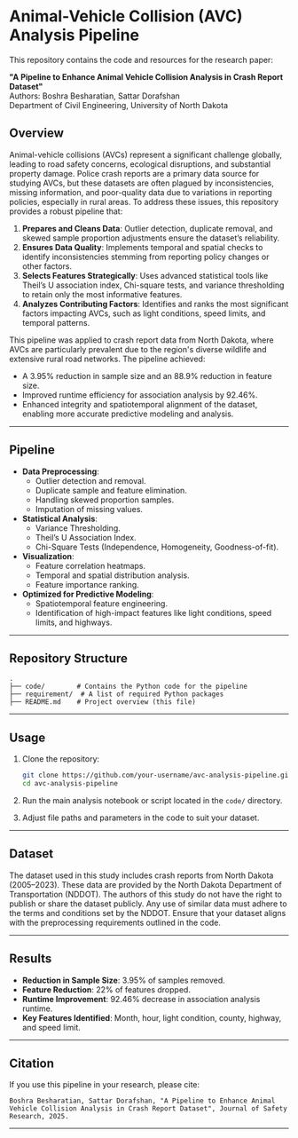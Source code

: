 # Animal-Vehicle Collision (AVC) Analysis Pipeline

This repository contains the code and resources for the research paper:

**"A Pipeline to Enhance Animal Vehicle Collision Analysis in Crash Report Dataset"**  
Authors: Boshra Besharatian, Sattar Dorafshan  
Department of Civil Engineering, University of North Dakota  

## Overview

Animal-vehicle collisions (AVCs) represent a significant challenge globally, leading to road safety concerns, ecological disruptions, and substantial property damage. Police crash reports are a primary data source for studying AVCs, but these datasets are often plagued by inconsistencies, missing information, and poor-quality data due to variations in reporting policies, especially in rural areas. To address these issues, this repository provides a robust pipeline that:

1. **Prepares and Cleans Data**: Outlier detection, duplicate removal, and skewed sample proportion adjustments ensure the dataset’s reliability.
2. **Ensures Data Quality**: Implements temporal and spatial checks to identify inconsistencies stemming from reporting policy changes or other factors.
3. **Selects Features Strategically**: Uses advanced statistical tools like Theil’s U association index, Chi-square tests, and variance thresholding to retain only the most informative features.
4. **Analyzes Contributing Factors**: Identifies and ranks the most significant factors impacting AVCs, such as light conditions, speed limits, and temporal patterns.

This pipeline was applied to crash report data from North Dakota, where AVCs are particularly prevalent due to the region's diverse wildlife and extensive rural road networks. The pipeline achieved:

- A 3.95% reduction in sample size and an 88.9% reduction in feature size.
- Improved runtime efficiency for association analysis by 92.46%.
- Enhanced integrity and spatiotemporal alignment of the dataset, enabling more accurate predictive modeling and analysis.

---

## Pipeline

- **Data Preprocessing**:
  - Outlier detection and removal.
  - Duplicate sample and feature elimination.
  - Handling skewed proportion samples.
  - Imputation of missing values.
- **Statistical Analysis**:
  - Variance Thresholding.
  - Theil’s U Association Index.
  - Chi-Square Tests (Independence, Homogeneity, Goodness-of-fit).
- **Visualization**:
  - Feature correlation heatmaps.
  - Temporal and spatial distribution analysis.
  - Feature importance ranking.
- **Optimized for Predictive Modeling**:
  - Spatiotemporal feature engineering.
  - Identification of high-impact features like light conditions, speed limits, and highways.

---

## Repository Structure

```plaintext
.
├── code/        # Contains the Python code for the pipeline
├── requirement/  # A list of required Python packages
├── README.md    # Project overview (this file)
```

---

## Usage

1. Clone the repository:

   ```bash
   git clone https://github.com/your-username/avc-analysis-pipeline.git
   cd avc-analysis-pipeline
   ```

2. Run the main analysis notebook or script located in the `code/` directory.

3. Adjust file paths and parameters in the code to suit your dataset.

---

## Dataset

The dataset used in this study includes crash reports from North Dakota (2005–2023). These data are provided by the North Dakota Department of Transportation (NDDOT). The authors of this study do not have the right to publish or share the dataset publicly. Any use of similar data must adhere to the terms and conditions set by the NDDOT. Ensure that your dataset aligns with the preprocessing requirements outlined in the code.

---

## Results

- **Reduction in Sample Size**: 3.95% of samples removed.
- **Feature Reduction**: 22% of features dropped.
- **Runtime Improvement**: 92.46% decrease in association analysis runtime.
- **Key Features Identified**: Month, hour, light condition, county, highway, and speed limit.

---

## Citation

If you use this pipeline in your research, please cite:

```plaintext
Boshra Besharatian, Sattar Dorafshan, "A Pipeline to Enhance Animal Vehicle Collision Analysis in Crash Report Dataset", Journal of Safety Research, 2025.
```

---
